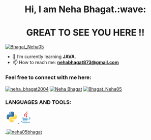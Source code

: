 <h1 align="center"> Hi, I am Neha Bhagat.:wave: </h1>
<h1 align="center">GREAT TO SEE YOU HERE !! </h1>

<p align="left"> <a href="https://twitter.com/Bhagat_Neha05" target="blank"><img src="https://img.shields.io/twitter/follow/Bhagat_Neha05?logo=twitter&style=for-the-badge" alt="Bhagat_Neha05" /></a> </p>

- 🌱 I’m currently learning **JAVA**.
- 📫 How to reach me: **nehabhagat873@gmail.com**


### Feel free to connect with me here:

<a href="https://www.instagram.com/neha_bhagat2004/" target="blank"><img align="center" src="https://raw.githubusercontent.com/rahuldkjain/github-profile-readme-generator/master/src/images/icons/Social/instagram.svg" alt="neha_bhagat2004" height="30" width="40" /></a>
<a href="https://www.linkedin.com/in/neha-bhagat2004/" target="blank"><img align="center" src="https://raw.githubusercontent.com/rahuldkjain/github-profile-readme-generator/master/src/images/icons/Social/linked-in-alt.svg" alt="Neha Bhagat" height="30" width="40" /></a>
<a href="https://twitter.com/Bhagat_Neha05" target="blank"><img align="center" src="https://raw.githubusercontent.com/rahuldkjain/github-profile-readme-generator/master/src/images/icons/Social/twitter.svg" alt="Bhagat_Neha05" height="30" width="40" /></a>
</p>



<h3 align="left">LANGUAGES AND TOOLS:</h3>

<a href="https://www.python.org" target="_blank" rel="noreferrer"> <img src="https://raw.githubusercontent.com/devicons/devicon/master/icons/python/python-original.svg" alt="python" width="40" height="40"/> </a>
<a href="https://www.java.com" target="_blank" rel="noreferrer"> <img src="https://raw.githubusercontent.com/devicons/devicon/master/icons/java/java-original.svg" alt="java" width="40" height="40"/> </a> <a href="https://developer.mozilla.org/en-US/docs/Web/JavaScript" target="_blank" rel="noreferrer">



<p>&nbsp;<img align="center" src="https://github-readme-stats.vercel.app/api?username=neha05bhagat&show_icons=true&locale=en" alt="neha05bhagat" /></p>
